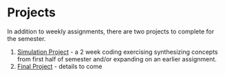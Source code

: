 # Projects

In addition to weekly assignments, there are two projects to complete for the semester.

1. [Simulation Project](simulation) - a 2 week coding exercising synthesizing concepts from first half of semester and/or expanding on an earlier assignment.
2. [Final Project](final) - details to come
